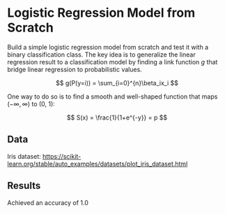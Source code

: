 # Logistic Regression Model from Scratch
Build a simple logistic regression model from scratch and test it with a binary classification class. The key idea is to generalize the linear regression result to a classification model by finding a link function $g$ that bridge linear regression to probabilistic values.

$$ g(P(y=i)) = \sum_{i=0}^{n}\beta_ix_i $$

One way to do so is to find a smooth and well-shaped function that maps $(-\infty, \infty)$ to (0, 1):

$$ S(x) = \frac{1}{1+e^{-y}} = p $$


## Data
Iris dataset: https://scikit-learn.org/stable/auto_examples/datasets/plot_iris_dataset.html

## Results
Achieved an accuracy of 1.0
